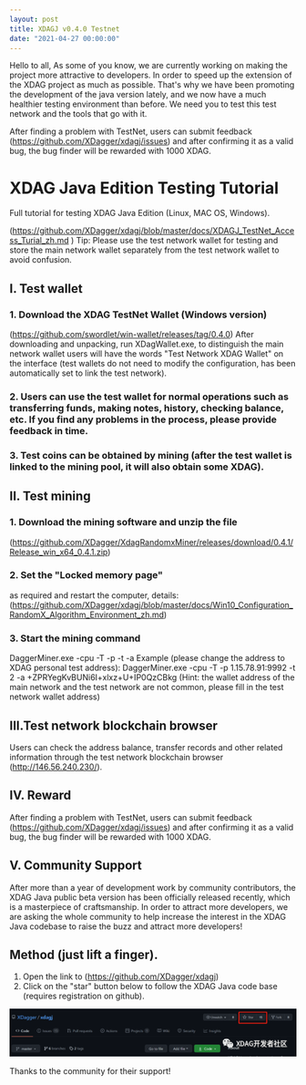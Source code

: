 ```yaml
---
layout: post
title: XDAGJ v0.4.0 Testnet
date: "2021-04-27 00:00:00"
---
```


Hello to all,
As some of you know, we are currently working on making the project more attractive to developers.
In order to speed up the extension of the XDAG project as much as possible.
That's why we have been promoting the development of the java version lately, and we now have a much healthier testing environment than before.
We need you to test this test network and the tools that go with it.

After finding a problem with TestNet, users can submit feedback (https://github.com/XDagger/xdagj/issues) and after confirming it as a valid bug, the bug finder will be rewarded with 1000 XDAG.


# XDAG Java Edition Testing Tutorial

Full tutorial for testing XDAG Java Edition (Linux, MAC OS, Windows).

(https://github.com/XDagger/xdagj/blob/master/docs/XDAGJ_TestNet_Access_Turial_zh.md )
Tip: Please use the test network wallet for testing and store the main network wallet separately from the test network wallet to avoid confusion.

## I. Test wallet


### 1. Download the XDAG TestNet Wallet (Windows version)
(https://github.com/swordlet/win-wallet/releases/tag/0.4.0)
After downloading and unpacking, run XDagWallet.exe, to distinguish the main network wallet users will have the words "Test Network XDAG Wallet" on the interface (test wallets do not need to modify the configuration, has been automatically set to link the test network).

### 2. Users can use the test wallet for normal operations such as transferring funds, making notes, history, checking balance, etc. If you find any problems in the process, please provide feedback in time.

### 3. Test coins can be obtained by mining (after the test wallet is linked to the mining pool, it will also obtain some XDAG).

## II. Test mining


### 1. Download the mining software and unzip the file
(https://github.com/XDagger/XdagRandomxMiner/releases/download/0.4.1/Release_win_x64_0.4.1.zip)

### 2. Set the "Locked memory page" 
as required and restart the computer, details: (https://github.com/XDagger/xdagj/blob/master/docs/Win10_Configuration_RandomX_Algorithm_Environment_zh.md)

### 3. Start the mining command
DaggerMiner.exe -cpu -T -p <mining pool address:port> -t <number of mining threads> -a <wallet address>
Example (please change the address to XDAG personal test address): DaggerMiner.exe -cpu -T -p 1.15.78.91:9992 -t 2 -a +ZPRYegKvBUNi6I+xlxz+U+IP0QzCBkg (Hint: the wallet address of the main network and the test network are not common, please fill in the test network wallet address)

## III.Test network blockchain browser

Users can check the address balance, transfer records and other related information through the test network blockchain browser (http://146.56.240.230/).

## IV. Reward
After finding a problem with TestNet, users can submit feedback (https://github.com/XDagger/xdagj/issues) and after confirming it as a valid bug, the bug finder will be rewarded with 1000 XDAG.

## V. Community Support
After more than a year of development work by community contributors, the XDAG Java public beta version has been officially released recently, which is a masterpiece of craftsmanship. In order to attract more developers, we are asking the whole community to help increase the interest in the XDAG Java codebase to raise the buzz and attract more developers!

## Method (just lift a finger).

1. Open the link to (https://github.com/XDagger/xdagj)
2. Click on the "star" button below to follow the XDAG Java code base (requires registration on github).

![github star](/assets/images/posts/mmexport1619538583244.jpg)


Thanks to the community for their support!

